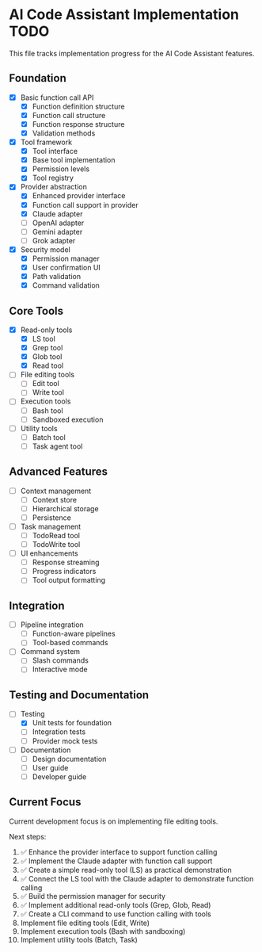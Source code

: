 # AI Code Assistant Implementation TODO

This file tracks implementation progress for the AI Code Assistant features.

## Foundation

- [x] Basic function call API
  - [x] Function definition structure
  - [x] Function call structure
  - [x] Function response structure
  - [x] Validation methods

- [x] Tool framework 
  - [x] Tool interface
  - [x] Base tool implementation
  - [x] Permission levels 
  - [x] Tool registry

- [x] Provider abstraction
  - [x] Enhanced provider interface
  - [x] Function call support in provider
  - [x] Claude adapter
  - [ ] OpenAI adapter
  - [ ] Gemini adapter 
  - [ ] Grok adapter

- [x] Security model
  - [x] Permission manager
  - [x] User confirmation UI
  - [x] Path validation
  - [x] Command validation

## Core Tools

- [x] Read-only tools
  - [x] LS tool
  - [x] Grep tool
  - [x] Glob tool
  - [x] Read tool

- [ ] File editing tools
  - [ ] Edit tool
  - [ ] Write tool

- [ ] Execution tools
  - [ ] Bash tool
  - [ ] Sandboxed execution

- [ ] Utility tools
  - [ ] Batch tool
  - [ ] Task agent tool

## Advanced Features

- [ ] Context management
  - [ ] Context store
  - [ ] Hierarchical storage
  - [ ] Persistence

- [ ] Task management
  - [ ] TodoRead tool
  - [ ] TodoWrite tool

- [ ] UI enhancements
  - [ ] Response streaming
  - [ ] Progress indicators
  - [ ] Tool output formatting

## Integration

- [ ] Pipeline integration
  - [ ] Function-aware pipelines
  - [ ] Tool-based commands

- [ ] Command system
  - [ ] Slash commands
  - [ ] Interactive mode

## Testing and Documentation

- [ ] Testing
  - [x] Unit tests for foundation
  - [ ] Integration tests
  - [ ] Provider mock tests

- [ ] Documentation
  - [ ] Design documentation
  - [ ] User guide
  - [ ] Developer guide

## Current Focus

Current development focus is on implementing file editing tools.

Next steps:
1. ✅ Enhance the provider interface to support function calling
2. ✅ Implement the Claude adapter with function call support 
3. ✅ Create a simple read-only tool (LS) as practical demonstration
4. ✅ Connect the LS tool with the Claude adapter to demonstrate function calling
5. ✅ Build the permission manager for security
6. ✅ Implement additional read-only tools (Grep, Glob, Read)
7. ✅ Create a CLI command to use function calling with tools
8. Implement file editing tools (Edit, Write)
9. Implement execution tools (Bash with sandboxing)
10. Implement utility tools (Batch, Task)